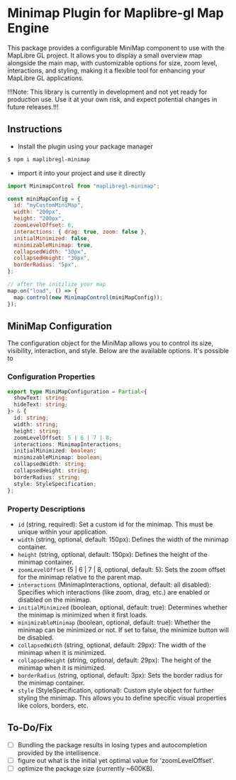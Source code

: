 # Minimap Plugin for Maplibre-gl Map Engine

This package provides a configurable MiniMap component to use with the MapLibre GL project. It allows you to display a small overview map alongside the main map, with customizable options for size, zoom level, interactions, and styling, making it a flexible tool for enhancing your MapLibre GL applications.

!!!Note: This library is currently in development and not yet ready for production use. Use it at your own risk, and expect potential changes in future releases.!!!

## Instructions

- Install the plugin using your package manager

```bash
$ npm i maplibregl-minimap
```

- import it into your project and use it directly

```js
import MinimapControl from "maplibregl-minimap";

const miniMapConfig = {
  id: "myCustomMiniMap",
  width: "200px",
  height: "200px",
  zoomLevelOffset: 6,
  interactions: { drag: true, zoom: false },
  initialMinimized: false,
  minimizableMinimap: true,
  collapsedWidth: "30px",
  collapsedHeight: "30px",
  borderRadius: "5px",
};

// after the initilize your map
map.on("load", () => {
  map.control(new MinimapControl(miniMapConfig));
});
```

## MiniMap Configuration

The configuration object for the MiniMap allows you to control its size, visibility, interaction, and style. Below are the available options.
It's possible to

### Configuration Properties

```typescript
export type MiniMapConfiguration = Partial<{
  showText: string;
  hideText: string;
}> & {
  id: string;
  width: string;
  height: string;
  zoomLevelOffset: 5 | 6 | 7 | 8;
  interactions: MinimapInteractions;
  initialMinimized: boolean;
  minimizableMinimap: boolean;
  collapsedWidth: string;
  collapsedHeight: string;
  borderRadius: string;
  style: StyleSpecification;
};
```

### Property Descriptions

- `id` (string, required): Set a custom id for the minimap. This must be unique within your application.
- `width` (string, optional, default: 150px): Defines the width of the minimap container.
- `height` (string, optional, default: 150px): Defines the height of the minimap container.
- `zoomLevelOffset` (5 | 6 | 7 | 8, optional, default: 5): Sets the zoom offset for the minimap relative to the parent map.
- `interactions` (MinimapInteractions, optional, default: all disabled): Specifies which interactions (like zoom, drag, etc.) are enabled or disabled on the minimap.
- `initialMinimized` (boolean, optional, default: true): Determines whether the minimap is minimized when it first loads.
- `minimizableMinimap` (boolean, optional, default: true): Whether the minimap can be minimized or not. If set to false, the minimize button will be disabled.
- `collapsedWidth` (string, optional, default: 29px): The width of the minimap when it is minimized.
- `collapsedHeight` (string, optional, default: 29px): The height of the minimap when it is minimized.
- `borderRadius` (string, optional, default: 3px): Sets the border radius for the minimap container.
- `style` (StyleSpecification, optional): Custom style object for further styling the minimap. This allows you to define specific visual properties like colors, borders, etc.

## To-Do/Fix

- [ ] Bundling the package results in losing types and autocompletion provided by the intellisence.
- [ ] figure out what is the initial yet optimal value for 'zoomLevelOffset'.
- [ ] optimize the package size (currently ~600KB).
